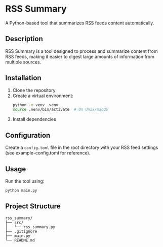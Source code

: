 # RSS Summary

A Python-based tool that summarizes RSS feeds content automatically.

## Description

RSS Summary is a tool designed to process and summarize content from RSS feeds, making it easier to digest large amounts of information from multiple sources.

## Installation

1. Clone the repository
2. Create a virtual environment:
    ```bash
    python -m venv .venv
    source .venv/bin/activate  # On Unix/macOS
    ```
3. Install dependencies

## Configuration

Create a `config.toml` file in the root directory with your RSS feed settings (see example-config.toml for reference).

## Usage

Run the tool using:
```bash
python main.py
```

## Project Structure

```
rss_summary/
├── src/
│   └── rss_summary.py
├── .gitignore
├── main.py
└── README.md
```